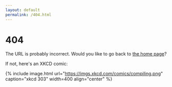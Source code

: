 ```yaml
---
layout: default
permalink: /404.html
---
```


# 404

The URL is probably incorrect. Would you like to go back to <a href="/">the home page</a>?

If not, here's an XKCD comic:

{% include image.html url="https://imgs.xkcd.com/comics/compiling.png" caption="xkcd 303" width=400 align="center" %}
